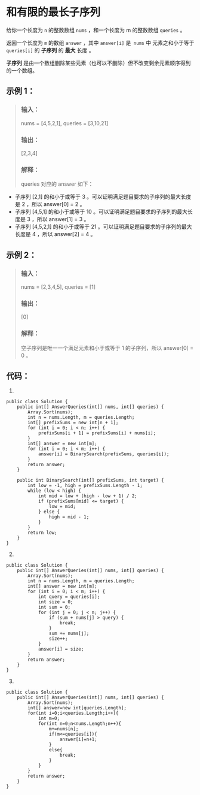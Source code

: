 # 和有限的最长子序列

给你一个长度为 `n` 的整数数组 `nums` ，和一个长度为 m 的整数数组 `queries` 。

返回一个长度为 `m` 的数组 `answer` ，其中 `answer[i]` 是` nums` 中 元素之和小于等于 `queries[i]` 的 **子序列** 的 **最大** 长度  。

**子序列** 是由一个数组删除某些元素（也可以不删除）但不改变剩余元素顺序得到的一个数组。

## 示例 1：
>### 输入：
>nums = [4,5,2,1], queries = [3,10,21]
>### 输出：
>[2,3,4]
>### 解释：
>queries 对应的 answer 如下：
- 子序列 [2,1] 的和小于或等于 3 。可以证明满足题目要求的子序列的最大长度是 2 ，所以 answer[0] = 2 。
- 子序列 [4,5,1] 的和小于或等于 10 。可以证明满足题目要求的子序列的最大长度是 3 ，所以 answer[1] = 3 。
- 子序列 [4,5,2,1] 的和小于或等于 21 。可以证明满足题目要求的子序列的最大长度是 4 ，所以 answer[2] = 4 。

## 示例 2：
>### 输入：
>nums = [2,3,4,5], queries = [1]
>### 输出：
>[0]
>### 解释：
>空子序列是唯一一个满足元素和小于或等于 1 的子序列，所以 answer[0] = 0 。

## 代码：

1.

    public class Solution {
        public int[] AnswerQueries(int[] nums, int[] queries) {
            Array.Sort(nums);
            int n = nums.Length, m = queries.Length;
            int[] prefixSums = new int[n + 1];
            for (int i = 0; i < n; i++) {
                prefixSums[i + 1] = prefixSums[i] + nums[i];
            }
            int[] answer = new int[m];
            for (int i = 0; i < m; i++) {
                answer[i] = BinarySearch(prefixSums, queries[i]);
            }
            return answer;
        }

        public int BinarySearch(int[] prefixSums, int target) {
            int low = -1, high = prefixSums.Length - 1;
            while (low < high) {
                int mid = low + (high - low + 1) / 2;
                if (prefixSums[mid] <= target) {
                    low = mid;
                } else {
                    high = mid - 1;
                }
            }
            return low;
        }
    }
2.

    public class Solution {
        public int[] AnswerQueries(int[] nums, int[] queries) {
            Array.Sort(nums);
            int n = nums.Length, m = queries.Length;
            int[] answer = new int[m];
            for (int i = 0; i < m; i++) {
                int query = queries[i];
                int size = 0;
                int sum = 0;
                for (int j = 0; j < n; j++) {
                    if (sum + nums[j] > query) {
                        break;
                    }
                    sum += nums[j];
                    size++;
                }
                answer[i] = size;
            }
            return answer;
        }
    }
3.

    public class Solution {
        public int[] AnswerQueries(int[] nums, int[] queries) {
            Array.Sort(nums);
            int[] answer=new int[queries.Length];
            for(int i=0;i<queries.Length;i++){
                int m=0;
                for(int n=0;n<nums.Length;n++){
                    m+=nums[n];
                    if(m<=queries[i]){
                        answer[i]=n+1;
                    }
                    else{
                        break;
                    }
                }
            }
            return answer;
        }
    }
